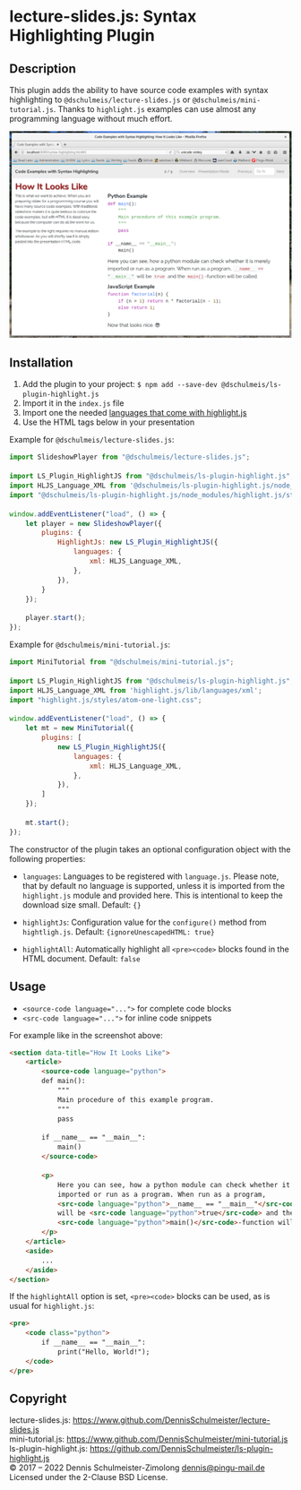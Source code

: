 lecture-slides.js: Syntax Highlighting Plugin
=============================================

Description
-----------

This plugin adds the ability to have source code examples with syntax highlighting
to `@dschulmeis/lecture-slides.js` or `@dschulmeis/mini-tutorial.js`. Thanks to
`highlight.js` examples can use almost any programming language without much effort.

![Screenshot](screenshot.png)

Installation
------------

 1. Add the plugin to your project:
    `$ npm add --save-dev @dschulmeis/ls-plugin-highlight.js`
 2. Import it in the `index.js` file
 3. Import one the needed [languages that come with highlight.js](https://highlightjs.org/static/demo/)
 4. Use the HTML tags below in your presentation

Example for `@dschulmeis/lecture-slides.js`:

```javascript
import SlideshowPlayer from "@dschulmeis/lecture-slides.js";

import LS_Plugin_HighlightJS from "@dschulmeis/ls-plugin-highlight.js";
import HLJS_Language_XML from '@dschulmeis/ls-plugin-highlight.js/node_modules/highlight.js/lib/languages/xml';
import "@dschulmeis/ls-plugin-highlight.js/node_modules/highlight.js/styles/atom-one-light.css";

window.addEventListener("load", () => {
    let player = new SlideshowPlayer({
        plugins: {
            HighlightJs: new LS_Plugin_HighlightJS({
                languages: {
                    xml: HLJS_Language_XML,
                },
            }),
        }
    });

    player.start();
});
```

Example for `@dschulmeis/mini-tutorial.js`:

```javascript
import MiniTutorial from "@dschulmeis/mini-tutorial.js";

import LS_Plugin_HighlightJS from "@dschulmeis/ls-plugin-highlight.js";
import HLJS_Language_XML from 'highlight.js/lib/languages/xml';
import "highlight.js/styles/atom-one-light.css";

window.addEventListener("load", () => {
    let mt = new MiniTutorial({
        plugins: [
            new LS_Plugin_HighlightJS({
                languages: {
                    xml: HLJS_Language_XML,
                },
            }),
        ]
    });

    mt.start();
});
```

The constructor of the plugin takes an optional configuration object with
the following properties:

 * `languages`: Languages to be registered with `language.js`. Please note,
   that by default no language is supported, unless it is imported from the
   `highlight.js` module and provided here. This is intentional to keep the
   download size small. Default: `{}`

 * `highlightJs`: Configuration value for the `configure()` method from
   `hightligh.js`.  Default: `{ignoreUnescapedHTML: true}`

 * `highlightAll`: Automatically highlight all `<pre><code>` blocks found
   in the HTML document. Default: `false`

Usage
-----

  * `<source-code language="...">` for complete code blocks
  * `<src-code language="...">` for inline code snippets

For example like in the screenshot above:

```html
<section data-title="How It Looks Like">
    <article>
        <source-code language="python">
        def main():
            """
            Main procedure of this example program.
            """
            pass

        if __name__ == "__main__":
            main()
        </source-code>

        <p>
            Here you can see, how a python module can check whether it is merely
            imported or run as a program. When run as a program,
            <src-code language="python">__name__ == "__main__"</src-code>
            will be <src-code language="python">true</src-code> and the
            <src-code language="python">main()</src-code>-function will be called.
        </p>
    </article>
    <aside>
        ...
    </aside>
</section>
```

If the `highlightAll` option is set, `<pre><code>` blocks can be used, as is
usual for `highlight.js`:

```html
<pre>
    <code class="python">
        if __name__ == "__main__":
            print("Hello, World!");
    </code>
</pre>
```

Copyright
---------

lecture-slides.js: https://www.github.com/DennisSchulmeister/lecture-slides.js <br/>
mini-tutorial.js: https://www.github.com/DennisSchulmeister/mini-tutorial.js <br/>
ls-plugin-highlight.js: https://github.com/DennisSchulmeister/ls-plugin-highlight.js <br/>
© 2017 – 2022 Dennis Schulmeister-Zimolong <dennis@pingu-mail.de> <br/>
Licensed under the 2-Clause BSD License.
